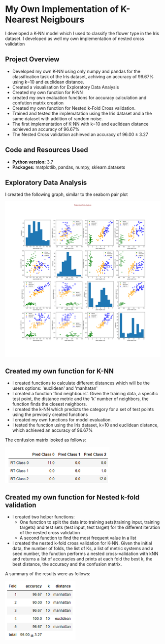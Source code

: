 # My Own Implementation of K-Nearest Neigbours
I developed a K-NN model which I used to classify the flower type in the Iris dataset. I developed as well my own implementation of nested cross validation

## Project Overview
* Developed my own K-NN using only numpy and pandas for the classification task of the Iris dataset, achiving an accuracy of 96.67% using k=10 and euclidean distance.
* Created a visualisation for Exploratory Data Analysis
* Created my own function for K-NN
* created my own evaluation functions for accuracy calculation and confution matrix creation
* Created my own function for Nested k-Fold Cross validation.
* Trained and tested the implematation using the Iris dataset and a the same dataset with addition of random noise.
* The first implementation of K-NN with k=10 and euclidean distance achieved an accuracy of 96.67%
* The Nested Cross validation achieved an accuracy of 96.00 $\pm$ 3.27

## Code and Resources Used
* **Python version:** 3.7
* **Packages:** matplotlib, pandas, numpy, sklearn.datasets

## Exploratory Data Analysis
I created the following graph, similar to the seaborn pair plot

![](https://github.com/CarolinaKra/K-NNmyOwnImplementation/blob/main/Images/EDA.png)

## Created my own function for K-NN
* I created functions to calculate different distances which will be the users options: 'euclidean' and 'manhatan'
* I created a function 'find neighbours'. Given the training data, a specific test point, the distance metric and the 'k' number of neighbors, the function finds the closest neighbors.
* I created the k-NN which predicts the category for a set of test points using the previosly created functions
* I created my own functions for model evaluation.
* I tested the function using the Iris dataset, k=10 and euclidean distance, which achieved an accuracy of 96.67%

The confusion matrix looked as follows:

![](https://github.com/CarolinaKra/K-NNmyOwnImplementation/blob/main/Images/ConfMatrix.png)

## Created my own function for Nested k-fold validation
* I created two helper functions:
  * One function to split the data into training sets(training input, training targets) and test sets (test input, test target) for the different iteration of the nested cross validation
  * A second function to find the most frequent value in a list
* I created the nested k-fold cross validation for K-NN. Given the initial data, the number of folds, the list of Ks, a list of metric systems and a seed number, the function performs a nested cross-validation with kNN and returns a list of accuracies and prints at each fold the best k, the best distance, the accuracy and the confusion matrix.

A summary of the results were as follows:

![](https://github.com/CarolinaKra/K-NNmyOwnImplementation/blob/main/Images/kfoldresults.png)

